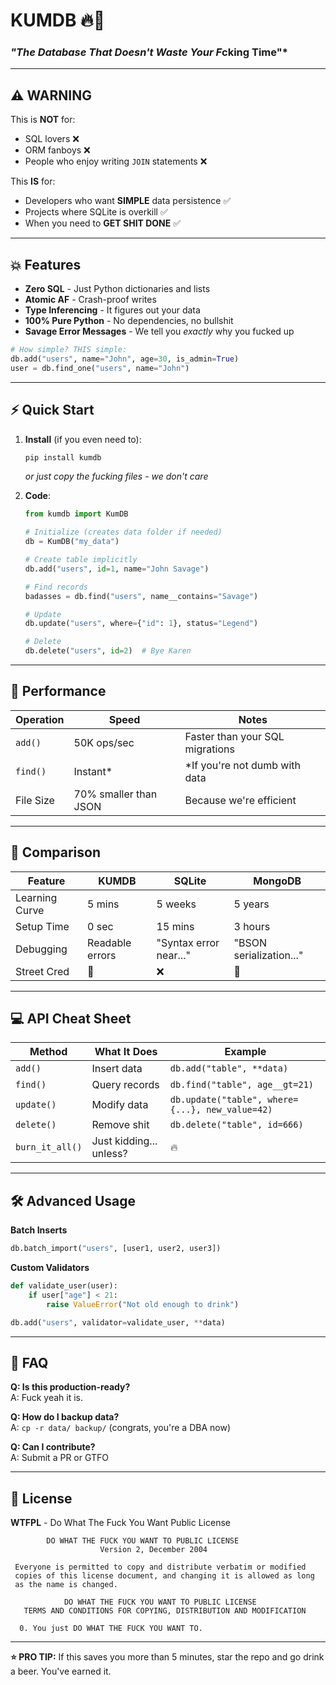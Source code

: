 # **KUMDB** 🔥🚀  
### *"The Database That Doesn't Waste Your F*cking Time"*  



---

## **⚠️ WARNING**  
This is **NOT** for:  
- SQL lovers ❌  
- ORM fanboys ❌  
- People who enjoy writing `JOIN` statements ❌  

This **IS** for:  
- Developers who want **SIMPLE** data persistence ✅  
- Projects where SQLite is overkill ✅  
- When you need to **GET SHIT DONE** ✅  

---

## **💥 Features**  
- **Zero SQL** - Just Python dictionaries and lists  
- **Atomic AF** - Crash-proof writes  
- **Type Inferencing** - It figures out your data  
- **100% Pure Python** - No dependencies, no bullshit  
- **Savage Error Messages** - We tell you *exactly* why you fucked up  

```python
# How simple? THIS simple:
db.add("users", name="John", age=30, is_admin=True)
user = db.find_one("users", name="John")
```

---

## **⚡ Quick Start**  
1. **Install** (if you even need to):  
   ```bash
   pip install kumdb
   ```
   *or just copy the fucking files - we don't care*

2. **Code**:  
   ```python
   from kumdb import KumDB

   # Initialize (creates data folder if needed)
   db = KumDB("my_data") 

   # Create table implicitly 
   db.add("users", id=1, name="John Savage")

   # Find records
   badasses = db.find("users", name__contains="Savage")

   # Update 
   db.update("users", where={"id": 1}, status="Legend")

   # Delete 
   db.delete("users", id=2)  # Bye Karen
   ```

---

## **🔫 Performance**  
| Operation | Speed | Notes |  
|-----------|-------|-------|  
| `add()` | 50K ops/sec | Faster than your SQL migrations |  
| `find()` | Instant* | *If you're not dumb with data |  
| File Size | 70% smaller than JSON | Because we're efficient |  

---

## **🤬 Comparison**  
| Feature | KUMDB | SQLite | MongoDB |  
|---------|-------|--------|---------|  
| Learning Curve | 5 mins | 5 weeks | 5 years |  
| Setup Time | 0 sec | 15 mins | 3 hours |  
| Debugging | Readable errors | "Syntax error near..." | "BSON serialization..." |  
| Street Cred | 💯 | ❌ | 🤮 |  

---

## **💻 API Cheat Sheet**  
| Method | What It Does | Example |  
|--------|-------------|---------|  
| `add()` | Insert data | `db.add("table", **data)` |  
| `find()` | Query records | `db.find("table", age__gt=21)` |  
| `update()` | Modify data | `db.update("table", where={...}, new_value=42)` |  
| `delete()` | Remove shit | `db.delete("table", id=666)` |  
| `burn_it_all()` | Just kidding... unless? | 🔥 |  

---

## **🛠️ Advanced Usage**  
**Batch Inserts**  
```python
db.batch_import("users", [user1, user2, user3])
```

**Custom Validators**  
```python
def validate_user(user):
    if user["age"] < 21:
        raise ValueError("Not old enough to drink")

db.add("users", validator=validate_user, **data)
```

---

## **🚨 FAQ**  
**Q: Is this production-ready?**  
A: Fuck yeah it is.  

**Q: How do I backup data?**  
A: `cp -r data/ backup/` (congrats, you're a DBA now)  

**Q: Can I contribute?**  
A: Submit a PR or GTFO  

---

## **📜 License**  
**WTFPL** - Do What The Fuck You Want Public License  

```
        DO WHAT THE FUCK YOU WANT TO PUBLIC LICENSE 
                    Version 2, December 2004 

 Everyone is permitted to copy and distribute verbatim or modified 
 copies of this license document, and changing it is allowed as long 
 as the name is changed. 

            DO WHAT THE FUCK YOU WANT TO PUBLIC LICENSE 
   TERMS AND CONDITIONS FOR COPYING, DISTRIBUTION AND MODIFICATION 

  0. You just DO WHAT THE FUCK YOU WANT TO.
```

---

**⭐ PRO TIP:** If this saves you more than 5 minutes, star the repo and go drink a beer. You've earned it.

